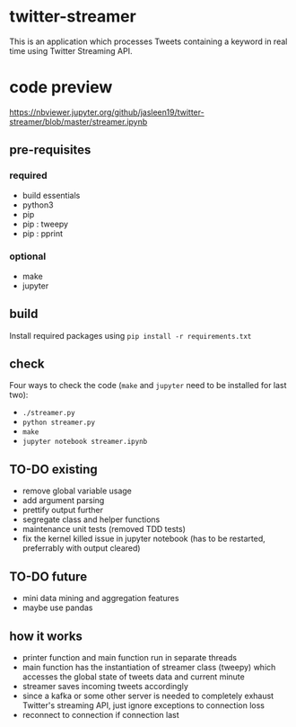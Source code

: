 # twitter-streamer
This is an application which processes Tweets containing a keyword in real time using Twitter Streaming API.

# code preview
https://nbviewer.jupyter.org/github/jasleen19/twitter-streamer/blob/master/streamer.ipynb 
## pre-requisites
### required
- build essentials
- python3
- pip
- pip : tweepy
- pip : pprint
### optional
- make
- jupyter

## build
Install required packages using `pip install -r requirements.txt`

## check
Four ways to check the code (`make` and `jupyter` need to be installed for last two):
- `./streamer.py`
- `python streamer.py`
- `make`
- `jupyter notebook streamer.ipynb`

## TO-DO existing
- remove global variable usage
- add argument parsing
- prettify output further
- segregate class and helper functions
- maintenance unit tests (removed TDD tests)
- fix the kernel killed issue in jupyter notebook (has to be restarted, preferrably with output cleared)

## TO-DO future
- mini data mining and aggregation features
- maybe use pandas

## how it works
- printer function and main function run in separate threads
- main function has the instantiation of streamer class (tweepy) which accesses the global state of tweets data and current minute
- streamer saves incoming tweets accordingly
- since a kafka or some other server is needed to completely exhaust Twitter's streaming API, just ignore exceptions to connection loss
- reconnect to connection if connection last
